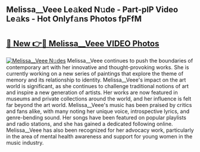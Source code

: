 ## Melissa__Veee Le𝚊ked N𝚞de - Part-plP Video Le𝚊ks - Hot Onlyf𝚊ns Photos fpFfM

# <h2><a href="http://ac5027.deff.icu/?id=Melissa__Veee">🔗 New 👉🔴 Melissa__Veee VIDEO Photos</a></h2>

[![Melissa__Veee N𝚞des](https://i.imgur.com/rIISA9y.gif)](http://ac5027.deff.icu/?id=Melissa__Veee)
Melissa__Veee continues to push the boundaries of contemporary art with her innovative and thought-provoking works. She is currently working on a new series of paintings that explore the theme of memory and its relationship to identity. Melissa__Veee's impact on the art world is significant, as she continues to challenge traditional notions of art and inspire a new generation of artists. Her works are now featured in museums and private collections around the world, and her influence is felt far beyond the art world. Melissa__Veee's music has been praised by critics and fans alike, with many noting her unique voice, introspective lyrics, and genre-bending sound. Her songs have been featured on popular playlists and radio stations, and she has gained a dedicated following online. Melissa__Veee has also been recognized for her advocacy work, particularly in the area of mental health awareness and support for young women in the music industry.
